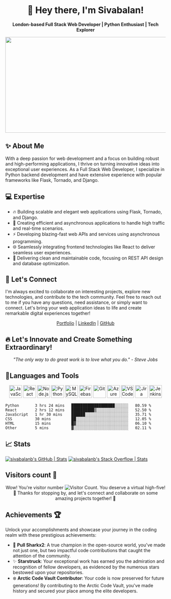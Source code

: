 
<!-- <a href="https://discord.gg/XTW52Kt">
  <img align="left" alt="Abhishek's Discord" width="22px" src="https://raw.githubusercontent.com/peterthehan/peterthehan/master/assets/discord.svg" />
</a>
<a href="https://twitter.com/abhisheknaiidu">
  <img align="left" alt="Abhishek Naidu | Twitter" width="22px" src="https://raw.githubusercontent.com/peterthehan/peterthehan/master/assets/twitter.svg" />
</a> -->
<!-- <a href="https://www.linkedin.com/in/sivacsus/">
  <img align="right" alt="Sivabalan's LinkedIN" width="22px" src="https://raw.githubusercontent.com/peterthehan/peterthehan/master/assets/linkedin.svg" />
</a> -->
<!-- <a href="https://open.spotify.com/user/e90fe4zsndbm6xoe2t7t8kogf?si=WaLKpwvWTle0btle2qPb6g">
  <img align="left" alt="Abhishek's Spotify" width="22px" src="https://raw.githubusercontent.com/peterthehan/peterthehan/master/assets/spotify.svg" />
</a> -->

<!-- ![](https://visitor-badge.glitch.me/badge?page_id=sivabalanb)
 -->
<br />
<h1 align="center">👋 Hey there, I'm Sivabalan!</h1>

<p align="center">
  <strong>London-based Full Stack Web Developer | Python Enthusiast | Tech Explorer</strong>
</p>
<div align="center">
  <img src="https://media.giphy.com/media/dWesBcTLavkZuG35MI/giphy.gif" width="600" height="300"/>
</div>
<h2>✨ About Me</h2>

<p>
  With a deep passion for web development and a focus on building robust and high-performing applications, I thrive on turning innovative ideas into exceptional user experiences. As a Full Stack Web Developer, I specialize in Python backend development and have extensive experience with popular frameworks like Flask, Tornado, and Django.
</p>

<h2>💻 Expertise</h2>

<ul>
  <li>🔥 Building scalable and elegant web applications using Flask, Tornado, and Django.</li>
  <li>🚀 Creating efficient and asynchronous applications to handle high traffic and real-time scenarios.</li>
  <li>⚡️ Developing blazing-fast web APIs and services using asynchronous programming.</li>
  <li>🌐 Seamlessly integrating frontend technologies like React to deliver seamless user experiences.</li>
  <li>🔧 Delivering clean and maintainable code, focusing on REST API design and database optimization.</li>
</ul>

<h2>🌟 Let's Connect</h2>

<p>
  I'm always excited to collaborate on interesting projects, explore new technologies, and contribute to the tech community. Feel free to reach out to me if you have any questions, need assistance, or simply want to connect. Let's bring your web application ideas to life and create remarkable digital experiences together!
</p>

<p align="center">
  <a href="https://sivabalan.xyz/">Portfolio</a> | <a href="https://www.linkedin.com/in/sivacsus/">LinkedIn</a> | <a href="[github.com/sivabalanb](https://github.com/sivabalanb)">GitHub</a>
</p>

<h2>🔥 Let's Innovate and Create Something Extraordinary!</h2>

<p align="center">
  <em>"The only way to do great work is to love what you do." - Steve Jobs</em>
</p>

<h2>🎉Languages and Tools</h2>

<p align="center">
  <img height="40" src="https://img.icons8.com/color/48/000000/javascript.png" alt="JavaScript">
  <img height="40" src="https://img.icons8.com/color/48/000000/react-native.png" alt="React">
  <img height="40" src="https://img.icons8.com/color/48/000000/nodejs.png" alt="Node.js">
  <img height="40" src="https://img.icons8.com/color/48/000000/python.png" alt="Python">
  <img height="40" src="https://img.icons8.com/color/48/000000/mysql.png" alt="MySQL">
  <img height="40" src="https://img.icons8.com/color/48/000000/firebase.png" alt="Firebase">
  <img height="40" src="https://img.icons8.com/color/48/000000/git.png" alt="Git">
  <img height="40" src="https://cdn.jsdelivr.net/gh/devicons/devicon/icons/azure/azure-original.svg" alt="Azure">
  <img height="40" src="https://cdn.jsdelivr.net/gh/devicons/devicon/icons/vscode/vscode-original.svg" alt="VSCode">
  <img height="40" src="https://img.icons8.com/color/48/000000/jira.png" alt="Jira">
  <img height="40" src="https://img.icons8.com/color/48/000000/jenkins.png" alt="Jenkins">
</p>       

<!--START_SECTION:waka-->

```text
Python       3 hrs 24 mins   ███████████████████░░░░░░   80.59 %
React        2 hrs 12 mins   ██████████▒░░░░░░░░░░░░░░   52.50 %
JavaScript   1 hr 30 mins    ██████░░░░░░░░░░░░░░░░░░░   35.71 %
CSS          30 mins         ██░░░░░░░░░░░░░░░░░░░░░░░   12.05 %
HTML         15 mins         █▓░░░░░░░░░░░░░░░░░░░░░░░   06.10 %
Other        5 mins          ▓░░░░░░░░░░░░░░░░░░░░░░░░   02.11 %
```

<!--END_SECTION:waka-->


<h2> 📈  Stats</h2>

[![sivabalanb's GitHub | Stats](https://stats.quine.sh/sivabalanb/github?theme=dark)](https://quine.sh?utm_source=widgets&utm_campaign=sivabalanb)
[![sivabalanb's Stack Overflow | Stats](https://stats.quine.sh/sivabalanb/stack-overflow?theme=dark)](https://quine.sh?utm_source=widgets&utm_campaign=sivabalanb)
<h2> Visitors count 👀</h2>

<p align="center">
  Wow! You're visitor number <img src="https://profile-counter.glitch.me/sivabalanb/count.svg" alt="Visitor Count">. You deserve a virtual high-five! 🙌 Thanks for stopping by, and let's connect and collaborate on some amazing projects together! 💪
</p>


## Achievements 🏆

Unlock your accomplishments and showcase your journey in the coding realm with these prestigious achievements:

- 🦈 **Pull Sharkx2**: A true champion in the open-source world, you've made not just one, but two impactful code contributions that caught the attention of the community.
- ✨ **Starstruck**: Your exceptional work has earned you the admiration and recognition of fellow developers, as evidenced by the numerous stars bestowed upon your repositories.
- ❄️ **Arctic Code Vault Contributor**: Your code is now preserved for future generations! By contributing to the Arctic Code Vault, you've made history and secured your place among the elite developers.

